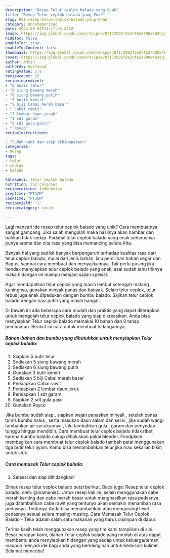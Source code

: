 ```yaml
---
description: "Resep Telur ceplok balado yang Enak"
title: "Resep Telur ceplok balado yang Enak"
slug: 981-resep-telur-ceplok-balado-yang-enak
category: Uncategorized
date: 2022-09-03T13:17:45.825Z
image: https://img-global.cpcdn.com/recipes/8f172892f2e2cf62/680x482cq70/telur-ceplok-balado-foto-resep-utama.jpg
hideToc: false
enableToc: true
enableTocContent: false
thumbnail: https://img-global.cpcdn.com/recipes/8f172892f2e2cf62/680x482cq70/telur-ceplok-balado-foto-resep-utama.jpg
cover: https://img-global.cpcdn.com/recipes/8f172892f2e2cf62/680x482cq70/telur-ceplok-balado-foto-resep-utama.jpg
author: Admin
authorAv: notfound
ratingvalue: 3.8
reviewcount: 25
recipeingredient:
- "5 butir telur"
- "5 siung bawang merah"
- "6 siung bawang putih"
- "3 butir kemiri"
- "5 biji Cabai merah besar"
- " Cabai rawit"
- "2 lembar daun jeruk"
- "1 sdt garam"
- "2 sdt gula pasir"
- " Royco"
recipeinstructions:

- "Sudah jadi dan siap dihidangkan!"
categories:
- Resep
tags:
- telur
- ceplok
- balado

katakunci: telur ceplok balado 
nutrition: 252 calories
recipecuisine: Indonesian
preptime: "PT32M"
cooktime: "PT35M"
recipeyield: "1"
recipecategory: Lunch

---
```





Lagi mencari ide resep telur ceplok balado yang unik? Cara membuatnya sangat gampang. Jika salah mengolah maka hasilnya akan hambar dan bahkan tidak sedap. Padahal telur ceplok balado yang enak seharusnya punya aroma dan cita rasa yang bisa memancing selera Kita.





Banyak hal yang sedikit banyak berpengaruh terhadap kualitas rasa dari telur ceplok balado, mulai dari jenis bahan, lalu pemilihan bahan segar dan Bagus, sampai cara membuat dan menyajikannya. Tak perlu pusing jika hendak menyiapkan telur ceplok balado yang enak,      asal sudah tahu triknya maka hidangan ini mampu menjadi sajian spesial.














Agar mendapatkan telur ceplok yang masih lembut setengah matang kuningnya, gunakan minyak panas dan banyak. Selain telur ceplok, telur rebus juga enak dipadukan dengan bumbu balado. Sajikan telur ceplok balado dengan nasi putih yang masih hangat.






Di bawah ini ada beberapa cara mudah dan praktis yang dapat diterapkan untuk mengolah telur ceplok balado yang siap dikreasikan. Anda bisa menyiapkan Telur ceplok balado memakai 10 bahan dan 0 tahap pembuatan. Berikut ini cara untuk membuat hidangannya.

<!--inarticleads1-->

##### Bahan-bahan dan bumbu yang dibutuhkan untuk menyiapkan Telur ceplok balado:

1. Siapkan 5 butir telur
1. Sediakan 5 siung bawang merah
1. Sediakan 6 siung bawang putih
1. Gunakan 3 butir kemiri
1. Sediakan 5 biji Cabai merah besar
1. Persiapkan  Cabai rawit
1. Persiapkan 2 lembar daun jeruk
1. Persiapkan 1 sdt garam
1. Siapkan 2 sdt gula pasir
1. Gunakan  Royco


Jika bumbu sudah siap , siapkan wajan panaskan minyak , setelah panas tumis bumbu halus , serta masukan daun salam dan serai , jika sudah wangi tambahkan air secukupnya , lalu tambahkan gula , garam dan penyedap , tunggu hingga mendidih. Cara membuat telur ceplok balado tidak ribet karena bumbu balado cukup dihaluskan pakai blender. Foodplace membagikan cara membuat telur ceplok balado tambah petai menggunakan tiga butir telur ayam. Kamu bisa menambahkan telur jika mau sekalian bikin untuk stok. 

<!--inarticleads2-->

##### Cara memasak Telur ceplok balado:


1. Selesai dan siap dihidangkan!

Simak resep telur ceplok balado petai berikut. Baca juga: Resep telur ceplok balado, oleh: @inamaniez. Untuk resep kali ini, selain menggunakan cabe merah keriting dan cabe merah besar untuk menghasilkan rasa pedasnya, juga ditambahkan cabe rawit yang tentunya akan semakin menambah rasa pedasnya. Tentunya Anda bisa menambahkan atau mengurangi level pedasnya sesuai selera masing-masing. Cara Memasak Telur Ceplok Balado - Telur adalah salah satu makanan yang harus disimpan di dapur. 

Terima kasih telah menggunakan resep yang tim kami tampilkan di sini. Besar harapan kami, olahan Telur ceplok balado yang mudah di atas dapat membantu anda menyiapkan hidangan yang sedap untuk keluarga/teman maupun menjadi ide bagi anda yang berkeinginan untuk berbisnis kuliner. Selamat mencoba!
